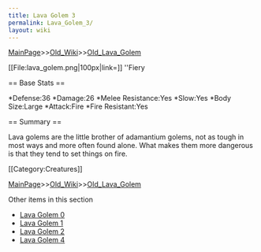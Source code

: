 ```yaml
---
title: Lava Golem 3
permalink: Lava_Golem_3/
layout: wiki
---
```


[MainPage](/keeperrl_wiki/ "wikilink")>>[Old_Wiki](/keeperrl_wiki/Old_Wiki "wikilink")>>[Old_Lava_Golem](/keeperrl_wiki/Old_Lava_Golem "wikilink")

[[File:lava_golem.png|100px|link=]] ''Fiery

== Base Stats ==

*Defense:36
*Damage:26
*Melee Resistance:Yes
*Slow:Yes
*Body Size:Large
*Attack:Fire
*Fire Resistant:Yes

== Summary ==

Lava golems are the little brother of adamantium golems, not as tough in most ways and more often found alone. What makes them more dangerous is that they tend to set things on fire.

[[Category:Creatures]]

[MainPage](/keeperrl_wiki/ "wikilink")>>[Old_Wiki](/keeperrl_wiki/Old_Wiki "wikilink")>>[Old_Lava_Golem](/keeperrl_wiki/Old_Lava_Golem "wikilink")

Other items in this section
-    [Lava Golem 0](/keeperrl_wiki/Lava_Golem_0 "wikilink")
-    [Lava Golem 1](/keeperrl_wiki/Lava_Golem_1 "wikilink")
-    [Lava Golem 2](/keeperrl_wiki/Lava_Golem_2 "wikilink")
-    [Lava Golem 4](/keeperrl_wiki/Lava_Golem_4 "wikilink")
